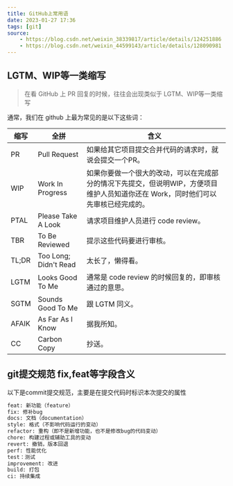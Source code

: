 ```yaml
---
title: GitHub上常用语
date: 2023-01-27 17:36  
tags: [git]  
source: 
    - https://blog.csdn.net/weixin_38339817/article/details/124251886  
    - https://blog.csdn.net/weixin_44599143/article/details/128090981  
---
```


## LGTM、WIP等一类缩写
> 在看 GitHub 上 PR 回复的时候，往往会出现类似于 LGTM、WIP等一类缩写

通常，我们在 github 上最为常见的是以下这些词：

| 缩写 | 全拼 | 含义 |
| --- | --- | --- |
| PR | Pull Request | 如果给其它项目提交合并代码的请求时，就说会提交一个PR。 |
| WIP | Work In Progress | 如果你要做一个很大的改动，可以在完成部分的情况下先提交，但说明WIP，方便项目维护人员知道你还在 Work，同时他们可以先审核已经完成的。 |
| PTAL | Please Take A Look | 请求项目维护人员进行 code review。 |
| TBR | To Be Reviewed | 提示这些代码要进行审核。 |
| TL;DR | Too Long; Didn't Read | 太长了，懒得看。 |
| LGTM | Looks Good To Me | 通常是 code review 的时候回复的，即审核通过的意思。 |
| SGTM | Sounds Good To Me | 跟 LGTM 同义。 |
| AFAIK | As Far As I Know | 据我所知。 |
| CC | Carbon Copy | 抄送。 |


## git提交规范 fix,feat等字段含义
以下是commit提交规范，主要是在提交代码时标识本次提交的属性

```bash
feat: 新功能（feature）
fix: 修补bug
docs: 文档（documentation）
style: 格式（不影响代码运行的变动）
refactor: 重构（即不是新增功能，也不是修改bug的代码变动）
chore: 构建过程或辅助工具的变动
revert: 撤销，版本回退
perf: 性能优化
test：测试
improvement: 改进
build: 打包
ci: 持续集成
```